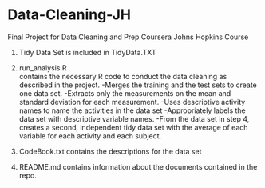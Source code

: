 # Data-Cleaning-JH
Final Project for Data Cleaning and Prep Coursera Johns Hopkins Course
1. Tidy Data Set is included in TidyData.TXT
2. run_analysis.R   
contains the necessary R code to conduct the data cleaning as described in the project.
-Merges the training and the test sets to create one data set.
-Extracts only the measurements on the mean and standard deviation for each measurement.
-Uses descriptive activity names to name the activities in the data set
-Appropriately labels the data set with descriptive variable names.
-From the data set in step 4, creates a second, independent tidy data set with the average of each variable for each activity and each subject.

3. CodeBook.txt 
contains the descriptions for the data set
4. README.md
contains information about the documents contained in the repo.

